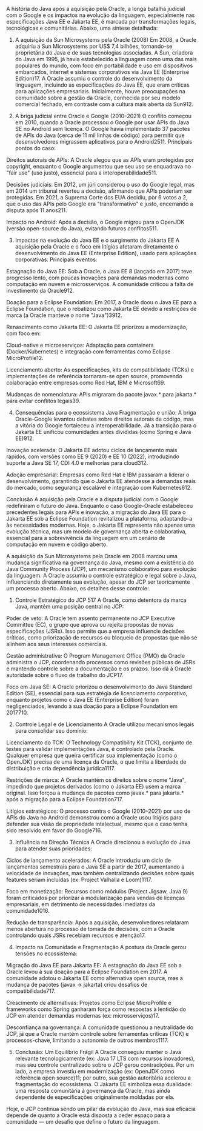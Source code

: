 
A história do Java após a aquisição pela Oracle, a longa batalha judicial com o Google e os impactos na evolução da linguagem, especialmente nas especificações Java EE e Jakarta EE, é marcada por transformações legais, tecnológicas e comunitárias. Abaixo, uma síntese detalhada:

1. A aquisição da Sun Microsystems pela Oracle (2008)
Em 2008, a Oracle adquiriu a Sun Microsystems por US$ 7,4 bilhões, tornando-se proprietária do Java e de suas tecnologias associadas. A Sun, criadora do Java em 1995, já havia estabelecido a linguagem como uma das mais populares do mundo, com foco em portabilidade e uso em dispositivos embarcados, internet e sistemas corporativos via Java EE (Enterprise Edition)17.
A Oracle assumiu o controle do desenvolvimento da linguagem, incluindo as especificações do Java EE, que eram críticas para aplicações empresariais. Inicialmente, houve preocupações na comunidade sobre a gestão da Oracle, conhecida por seu modelo comercial fechado, em contraste com a cultura mais aberta da Sun912.

2. A briga judicial entre Oracle e Google (2010–2021)
O conflito começou em 2010, quando a Oracle processou o Google por usar APIs do Java SE no Android sem licença. O Google havia implementado 37 pacotes de APIs do Java (cerca de 11 mil linhas de código) para permitir que desenvolvedores migrassem aplicativos para o Android2511.
Principais pontos do caso:

Direitos autorais de APIs: A Oracle alegou que as APIs eram protegidas por copyright, enquanto o Google argumentou que seu uso se enquadrava no "fair use" (uso justo), essencial para a interoperabilidade511.

Decisões judiciais: Em 2012, um júri considerou o uso do Google legal, mas em 2014 um tribunal reverteu a decisão, afirmando que APIs poderiam ser protegidas. Em 2021, a Suprema Corte dos EUA decidiu, por 6 votos a 2, que o uso das APIs pelo Google era "transformativo" e justo, encerrando a disputa após 11 anos211.

Impacto no Android: Após a decisão, o Google migrou para o OpenJDK (versão open-source do Java), evitando futuros conflitos511.

3. Impactos na evolução do Java EE e o surgimento do Jakarta EE
A aquisição pela Oracle e o foco em litígios afetaram diretamente o desenvolvimento do Java EE (Enterprise Edition), usado para aplicações corporativas.
Principais eventos:

Estagnação do Java EE: Sob a Oracle, o Java EE 8 (lançado em 2017) teve progresso lento, com poucas inovações para demandas modernas como computação em nuvem e microsserviços. A comunidade criticou a falta de investimento da Oracle912.

Doação para a Eclipse Foundation: Em 2017, a Oracle doou o Java EE para a Eclipse Foundation, que o rebatizou como Jakarta EE devido a restrições de marca (a Oracle manteve o nome "Java")3912.

Renascimento como Jakarta EE: O Jakarta EE priorizou a modernização, com foco em:

Cloud-native e microsserviços: Adaptação para containers (Docker/Kubernetes) e integração com ferramentas como Eclipse MicroProfile12.

Licenciamento aberto: As especificações, kits de compatibilidade (TCKs) e implementações de referência tornaram-se open source, promovendo colaboração entre empresas como Red Hat, IBM e Microsoft69.

Mudanças de nomenclatura: APIs migraram do pacote javax.* para jakarta.* para evitar conflitos legais39.

4. Consequências para o ecossistema Java
Fragmentação e união: A briga Oracle-Google levantou debates sobre direitos autorais de código, mas a vitória do Google fortaleceu a interoperabilidade. Já a transição para o Jakarta EE unificou comunidades antes divididas (como Spring e Java EE)912.

Inovação acelerada: O Jakarta EE adotou ciclos de lançamento mais rápidos, com versões como EE 9 (2020) e EE 10 (2022), introduzindo suporte a Java SE 17, CDI 4.0 e melhorias para cloud312.

Adoção empresarial: Empresas como Red Hat e IBM passaram a liderar o desenvolvimento, garantindo que o Jakarta EE atendesse a demandas reais do mercado, como segurança escalável e integração com Kubernetes612.

Conclusão
A aquisição pela Oracle e a disputa judicial com o Google redefiniram o futuro do Java. Enquanto o caso Google-Oracle estabeleceu precedentes legais para APIs e inovação, a migração do Java EE para o Jakarta EE sob a Eclipse Foundation revitalizou a plataforma, adaptando-a às necessidades modernas. Hoje, o Jakarta EE representa não apenas uma evolução técnica, mas um modelo de governança aberta e colaborativa, essencial para a sobrevivência da linguagem em um cenário de computação em nuvem e código aberto.

A aquisição da Sun Microsystems pela Oracle em 2008 marcou uma mudança significativa na governança do Java, mesmo com a existência do Java Community Process (JCP), um mecanismo colaborativo para evolução da linguagem. A Oracle assumiu o controle estratégico e legal sobre o Java, influenciando diretamente sua evolução, apesar do JCP ser teoricamente um processo aberto. Abaixo, os detalhes desse controle:

1. Controle Estratégico do JCP 517
A Oracle, como detentora da marca Java, mantém uma posição central no JCP:

Poder de veto: A Oracle tem assento permanente no JCP Executive Committee (EC), o grupo que aprova ou rejeita propostas de novas especificações (JSRs). Isso permite que a empresa influencie decisões críticas, como priorização de recursos ou bloqueio de propostas que não se alinhem aos seus interesses comerciais.

Gestão administrativa: O Program Management Office (PMO) da Oracle administra o JCP, coordenando processos como revisões públicas de JSRs e mantendo controle sobre a documentação e os prazos. Isso dá à Oracle autoridade sobre o fluxo de trabalho do JCP17.

Foco em Java SE: A Oracle priorizou o desenvolvimento do Java Standard Edition (SE), essencial para sua estratégia de licenciamento corporativo, enquanto projetos como o Java EE (Enterprise Edition) foram negligenciados, levando à sua doação para a Eclipse Foundation em 2017710.

2. Controle Legal e de Licenciamento
A Oracle utilizou mecanismos legais para consolidar seu domínio:

Licenciamento do TCK: O Technology Compatibility Kit (TCK), conjunto de testes para validar implementações Java, é controlado pela Oracle. Qualquer empresa que queira certificar sua implementação (como o OpenJDK) precisa de uma licença da Oracle, o que limita a liberdade de distribuição e cria dependência jurídica1117.

Restrições de marca: A Oracle mantém os direitos sobre o nome "Java", impedindo que projetos derivados (como o Jakarta EE) usem a marca original. Isso forçou a mudança de pacotes como javax.* para jakarta.* após a migração para a Eclipse Foundation717.

Litígios estratégicos: O processo contra o Google (2010–2021) por uso de APIs do Java no Android demonstrou como a Oracle usou litígios para defender sua visão de propriedade intelectual, mesmo que o caso tenha sido resolvido em favor do Google716.

3. Influência na Direção Técnica
A Oracle direcionou a evolução do Java para atender suas prioridades:

Ciclos de lançamento acelerados: A Oracle introduziu um ciclo de lançamentos semestrais para o Java SE a partir de 2017, aumentando a velocidade de inovações, mas também centralizando decisões sobre quais features seriam incluídas (ex: Project Valhalla e Loom)1117.

Foco em monetização: Recursos como módulos (Project Jigsaw, Java 9) foram criticados por priorizar a modularização para vendas de licenças empresariais, em detrimento de necessidades imediatas da comunidade1016.

Redução de transparência: Após a aquisição, desenvolvedores relataram menos abertura no processo de tomada de decisões, com a Oracle controlando quais JSRs recebiam recursos e atenção17.

4. Impacto na Comunidade e Fragmentação
A postura da Oracle gerou tensões no ecossistema:

Migração do Java EE para Jakarta EE: A estagnação do Java EE sob a Oracle levou à sua doação para a Eclipse Foundation em 2017. A comunidade adotou o Jakarta EE como alternativa open source, mas a mudança de pacotes (javax → jakarta) criou desafios de compatibilidade717.

Crescimento de alternativas: Projetos como Eclipse MicroProfile e frameworks como Spring ganharam força como respostas à lentidão do JCP em atender demandas modernas (ex: microsserviços)17.

Desconfiança na governança: A comunidade questionou a neutralidade do JCP, já que a Oracle mantém controle sobre ferramentas críticas (TCK) e processos-chave, limitando a autonomia de outros membros1117.

5. Conclusão: Um Equilíbrio Frágil
A Oracle conseguiu manter o Java relevante tecnologicamente (ex: Java 17 LTS com recursos inovadores), mas seu controle centralizado sobre o JCP gerou contradições. Por um lado, a empresa investiu em modernização (ex: OpenJDK como referência open source)11; por outro, sua gestão autoritária acelerou a fragmentação do ecossistema. O Jakarta EE simboliza essa dualidade: uma resposta comunitária à governança da Oracle, mas ainda dependente de especificações originalmente moldadas por ela.

Hoje, o JCP continua sendo um pilar da evolução do Java, mas sua eficácia depende de quanto a Oracle está disposta a ceder espaço para a comunidade — um desafio que define o futuro da linguagem.
